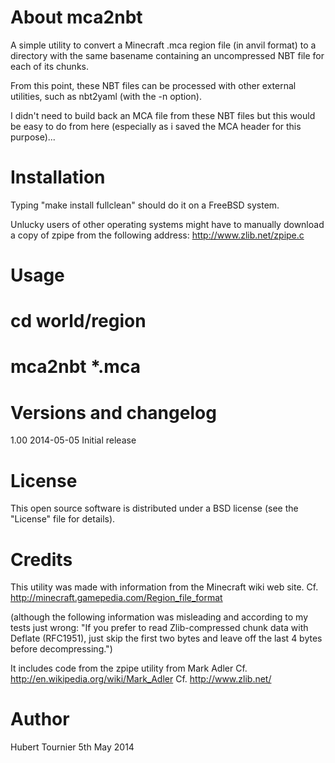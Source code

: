 About mca2nbt
=============
A simple utility to convert a Minecraft .mca region file (in anvil format) to a directory with the same basename containing an uncompressed NBT file for each of its chunks.

From this point, these NBT files can be processed with other external utilities, such as nbt2yaml (with the -n option).

I didn't need to build back an MCA file from these NBT files but this would be easy to do from here (especially as i saved the MCA header for this purpose)...


Installation
============
Typing "make install fullclean" should do it on a FreeBSD system.

Unlucky users of other operating systems might have to manually download a copy of zpipe from the following address: http://www.zlib.net/zpipe.c 


Usage
=====
# cd world/region
# mca2nbt *.mca


Versions and changelog
======================
1.00	2014-05-05	Initial release


License
=======
This open source software is distributed under a BSD license (see the "License" file for details).


Credits
=======
This utility was made with information from the Minecraft wiki web site.
Cf. http://minecraft.gamepedia.com/Region_file_format

(although the following information was misleading and according to my tests just wrong:
    "If you prefer to read Zlib-compressed chunk data with Deflate (RFC1951), just skip the first two bytes and leave off the last 4 bytes before decompressing.")

It includes code from the zpipe utility from Mark Adler
Cf. http://en.wikipedia.org/wiki/Mark_Adler
Cf. http://www.zlib.net/


Author
======
Hubert Tournier
5th May 2014

